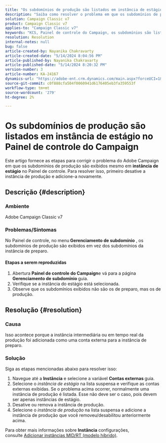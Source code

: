 ```yaml
---
title: "Os subdomínios de produção são listados em instância de estágio no Painel de controle do Campaign"
description: "Saiba como resolver o problema em que os subdomínios de produção são listados em instância de estágio no Painel de controle do Adobe Campaign Classic."
solution: Campaign Classic v7
product: Campaign Classic v7
applies-to: "Campaign Classic v7"
keywords: "KCS, Painel de controle do Campaign, os subdomínios são listados em instância de estágio, Adobe Campaign Classic v7, ACC v7, gerenciamento de subdomínio"
resolution: Resolution
internal-notes: null
bug: false
article-created-by: Nayanika Chakravarty
article-created-date: "5/14/2024 8:04:56 PM"
article-published-by: Nayanika Chakravarty
article-published-date: "5/14/2024 8:20:32 PM"
version-number: 3
article-number: KA-24167
dynamics-url: "https://adobe-ent.crm.dynamics.com/main.aspx?forceUCI=1&pagetype=entityrecord&etn=knowledgearticle&id=7bb1d736-2d12-ef11-9f8a-6045bd026dc7"
source-git-commit: c0f888cfa504f0060941d6176405eb3fa359553f
workflow-type: tm+mt
source-wordcount: '279'
ht-degree: 2%

---
```


# Os subdomínios de produção são listados em instância de estágio no Painel de controle do Campaign


Este artigo fornece as etapas para corrigir o problema do Adobe Campaign em que os subdomínios de produção são exibidos mesmo em <b>instância de estágio</b> no Painel de controle. Para resolver isso, primeiro desative a instância de produção e adicione-a novamente.

## Descrição {#description}


### <b>Ambiente</b>

Adobe Campaign Classic v7

### <b>Problemas/Sintomas</b>

No Painel de controle, no menu<b> Gerenciamento de subdomínio</b> , os subdomínios de produção são exibidos em vez dos subdomínios da instância de preparo.

#### <b>Etapas a serem reproduzidas</b>

1. Abertura <b>Painel de controle do Campaign</b>e vá para a página <b>Gerenciamento de subdomínio </b>guia.
2. Verifique se a instância do estágio está selecionada.
3. Observe que os subdomínios exibidos não são os de preparo, mas os de produção.



## Resolução {#resolution}


### Causa

Isso acontece porque a instância intermediária ou em tempo real da produção foi adicionada como uma conta externa para a instância de preparo.

### Solução

Siga as etapas mencionadas abaixo para resolver isso:

1. Navegue até a <b>Instância</b> e selecione a variável <b>Contas externas </b>guia.
2. Selecione o *instância de estágio* na lista suspensa e verifique as contas externas exibidas. Se o problema acima ocorrer, normalmente uma instância de produção é listada. Esse não deve ser o caso, pois devem ser apenas instâncias de estágio.
3. Desative ou remova a instância de produção.
4. Selecione o *instância de produção* na lista suspensa e adicione a instância de produção que você removeu/desabilitou anteriormente acima.


Para obter mais informações sobre <b>Instância</b> configurações, consulte [Adicionar instâncias MID/RT (modelo híbrido)](https://experienceleague.adobe.com/en/docs/control-panel/using/instances-settings/external-accounts#add).
